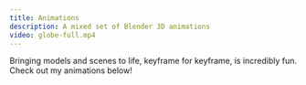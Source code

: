 ```yaml
---
title: Animations
description: A mixed set of Blender 3D animations 
video: globe-full.mp4
---
```

Bringing models and scenes to life, keyframe for keyframe, is incredibly fun. Check out my animations below! 